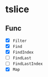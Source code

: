 # tslice

## Func
- [x] `Filter`
- [x] `Find`
- [x] `FindIndex`
- [ ] `FindLast`
- [ ] `FindLastIndex`
- [x] `Map`